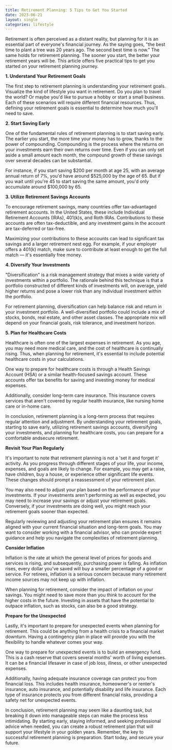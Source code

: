 ```yaml
---
title: Retirement Planning: 5 Tips to Get You Started
date: 2023-06-21
layout: single
categories: lifestyle
---
```

Retirement is often perceived as a distant reality, but planning for it is an essential part of everyone's financial journey. As the saying goes, "the best time to plant a tree was 20 years ago. The second best time is now." The same holds for retirement planning. The sooner you start, the better your retirement years will be. This article offers five practical tips to get you started on your retirement planning journey.

**1. Understand Your Retirement Goals**

The first step to retirement planning is understanding your retirement goals. Visualize the kind of lifestyle you want in retirement. Do you plan to travel the world? Or maybe you'd like to pursue a hobby or start a small business. Each of these scenarios will require different financial resources. Thus, defining your retirement goals is essential to determine how much you'll need to save.

**2. Start Saving Early**

One of the fundamental rules of retirement planning is to start saving early. The earlier you start, the more time your money has to grow, thanks to the power of compounding. Compounding is the process where the returns on your investments earn their own returns over time. Even if you can only set aside a small amount each month, the compound growth of these savings over several decades can be substantial.

For instance, if you start saving $200 per month at age 25, with an average annual return of 7%, you'd have around $525,000 by the age of 65. But if you wait until you're 45 to start saving the same amount, you'd only accumulate around $100,000 by 65.

**3. Utilize Retirement Savings Accounts**

To encourage retirement savings, many countries offer tax-advantaged retirement accounts. In the United States, these include Individual Retirement Accounts (IRAs), 401(k)s, and Roth IRAs. Contributions to these accounts are often tax-deductible, and any investment gains in the account are tax-deferred or tax-free.

Maximizing your contributions to these accounts can lead to significant tax savings and a larger retirement nest egg. For example, if your employer offers a 401(k) match, make sure to contribute at least enough to get the full match — it's essentially free money.

**4. Diversify Your Investments**

"Diversification" is a risk management strategy that mixes a wide variety of investments within a portfolio. The rationale behind this technique is that a portfolio constructed of different kinds of investments will, on average, yield higher returns and pose a lower risk than any individual investment within the portfolio.

For retirement planning, diversification can help balance risk and return in your investment portfolio. A well-diversified portfolio could include a mix of stocks, bonds, real estate, and other asset classes. The appropriate mix will depend on your financial goals, risk tolerance, and investment horizon.

**5. Plan for Healthcare Costs**

Healthcare is often one of the largest expenses in retirement. As you age, you may need more medical care, and the cost of healthcare is continually rising. Thus, when planning for retirement, it's essential to include potential healthcare costs in your calculations.

One way to prepare for healthcare costs is through a Health Savings Account (HSA) or a similar health-focused savings account. These accounts offer tax benefits for saving and investing money for medical expenses.

Additionally, consider long-term care insurance. This insurance covers services that aren't covered by regular health insurance, like nursing home care or in-home care.

In conclusion, retirement planning is a long-term process that requires regular attention and adjustment. By understanding your retirement goals, starting to save early, utilizing retirement savings accounts, diversifying your investments, and planning for healthcare costs, you can prepare for a comfortable andsecure retirement.

**Revisit Your Plan Regularly**

It's important to note that retirement planning is not a 'set it and forget it' activity. As you progress through different stages of your life, your income, expenses, and goals are likely to change. For example, you may get a raise, have children, buy a house, or experience other significant life events. These changes should prompt a reassessment of your retirement plan.

You may also need to adjust your plan based on the performance of your investments. If your investments aren't performing as well as expected, you may need to increase your savings or adjust your retirement goals. Conversely, if your investments are doing well, you might reach your retirement goals sooner than expected.

Regularly reviewing and adjusting your retirement plan ensures it remains aligned with your current financial situation and long-term goals. You may want to consider working with a financial advisor, who can provide expert guidance and help you navigate the complexities of retirement planning.

**Consider Inflation**

Inflation is the rate at which the general level of prices for goods and services is rising, and subsequently, purchasing power is falling. As inflation rises, every dollar you've saved will buy a smaller percentage of a good or service. For retirees, inflation is a serious concern because many retirement income sources may not keep up with inflation.

When planning for retirement, consider the impact of inflation on your savings. You might need to save more than you think to account for the higher costs in the future. Investing in assets that have the potential to outpace inflation, such as stocks, can also be a good strategy.

**Prepare for the Unexpected**

Lastly, it's important to prepare for unexpected events when planning for retirement. This could be anything from a health crisis to a financial market downturn. Having a contingency plan in place will provide you with the flexibility to handle whatever comes your way.

One way to prepare for unexpected events is to build an emergency fund. This is a cash reserve that covers several months' worth of living expenses. It can be a financial lifesaver in case of job loss, illness, or other unexpected expenses.

Additionally, having adequate insurance coverage can protect you from financial loss. This includes health insurance, homeowner's or renter's insurance, auto insurance, and potentially disability and life insurance. Each type of insurance protects you from different financial risks, providing a safety net for unexpected events.

In conclusion, retirement planning may seem like a daunting task, but breaking it down into manageable steps can make the process less intimidating. By starting early, staying informed, and seeking professional advice when needed, you can create a robust retirement plan that will support your lifestyle in your golden years. Remember, the key to successful retirement planning is preparation. Start today, and secure your future.
